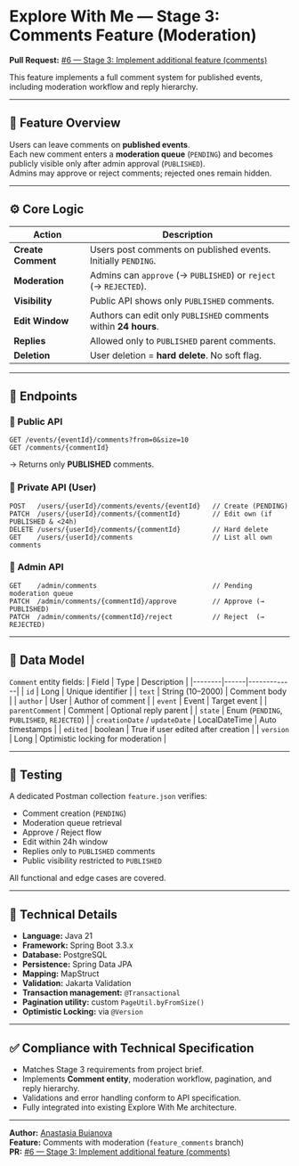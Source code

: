 # Explore With Me — Stage 3: Comments Feature (Moderation)

**Pull Request:** [#6 — Stage 3: Implement additional feature (comments)](https://github.com/a-buianova/java-explore-with-me/pull/6)

This feature implements a full comment system for published events, including moderation workflow and reply hierarchy.

---

## 📘 Feature Overview

Users can leave comments on **published events**.  
Each new comment enters a **moderation queue** (`PENDING`) and becomes publicly visible only after admin approval (`PUBLISHED`).  
Admins may approve or reject comments; rejected ones remain hidden.

---

## ⚙️ Core Logic

| Action | Description |
|--------|--------------|
| **Create Comment** | Users post comments on published events. Initially `PENDING`. |
| **Moderation** | Admins can `approve` (→ `PUBLISHED`) or `reject` (→ `REJECTED`). |
| **Visibility** | Public API shows only `PUBLISHED` comments. |
| **Edit Window** | Authors can edit only `PUBLISHED` comments within **24 hours**. |
| **Replies** | Allowed only to `PUBLISHED` parent comments. |
| **Deletion** | User deletion = **hard delete**. No soft flag. |

---

## 🧩 Endpoints

### 🔹 Public API
```
GET /events/{eventId}/comments?from=0&size=10
GET /comments/{commentId}
```
→ Returns only **PUBLISHED** comments.

### 🔹 Private API (User)
```
POST   /users/{userId}/comments/events/{eventId}   // Create (PENDING)
PATCH  /users/{userId}/comments/{commentId}        // Edit own (if PUBLISHED & <24h)
DELETE /users/{userId}/comments/{commentId}        // Hard delete
GET    /users/{userId}/comments                    // List all own comments
```

### 🔹 Admin API
```
GET    /admin/comments                             // Pending moderation queue
PATCH  /admin/comments/{commentId}/approve         // Approve (→ PUBLISHED)
PATCH  /admin/comments/{commentId}/reject          // Reject  (→ REJECTED)
```

---

## 🧱 Data Model

`Comment` entity fields:
| Field | Type | Description |
|--------|------|-------------|
| `id` | Long | Unique identifier |
| `text` | String (10–2000) | Comment body |
| `author` | User | Author of comment |
| `event` | Event | Target event |
| `parentComment` | Comment | Optional reply parent |
| `state` | Enum (`PENDING`, `PUBLISHED`, `REJECTED`) |
| `creationDate` / `updateDate` | LocalDateTime | Auto timestamps |
| `edited` | boolean | True if user edited after creation |
| `version` | Long | Optimistic locking for moderation |

---

## 🧪 Testing

A dedicated Postman collection `feature.json` verifies:
- Comment creation (`PENDING`)  
- Moderation queue retrieval  
- Approve / Reject flow  
- Edit within 24h window  
- Replies only to `PUBLISHED` comments  
- Public visibility restricted to `PUBLISHED`

All functional and edge cases are covered.

---

## 🧾 Technical Details

- **Language:** Java 21  
- **Framework:** Spring Boot 3.3.x  
- **Database:** PostgreSQL  
- **Persistence:** Spring Data JPA  
- **Mapping:** MapStruct  
- **Validation:** Jakarta Validation  
- **Transaction management:** `@Transactional`  
- **Pagination utility:** custom `PageUtil.byFromSize()`  
- **Optimistic Locking:** via `@Version`

---

## ✅ Compliance with Technical Specification

- Matches Stage 3 requirements from project brief.  
- Implements **Comment entity**, moderation workflow, pagination, and reply hierarchy.  
- Validations and error handling conform to API specification.  
- Fully integrated into existing Explore With Me architecture.

---

**Author:** [Anastasia Buianova](https://github.com/a-buianova)  
**Feature:** Comments with moderation (`feature_comments` branch)  
**PR:** [#6 — Stage 3: Implement additional feature (comments)](https://github.com/a-buianova/java-explore-with-me/pull/6)
